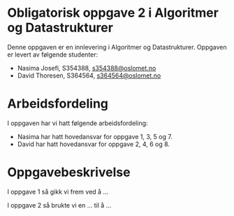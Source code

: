 # Obligatorisk oppgave 2 i Algoritmer og Datastrukturer

Denne oppgaven er en innlevering i Algoritmer og Datastrukturer. 
Oppgaven er levert av følgende studenter:
* Nasima Josefi, S354388, s354388@oslomet.no
* David Thoresen, S364564, s364564@oslomet.no

# Arbeidsfordeling

I oppgaven har vi hatt følgende arbeidsfordeling:
* Nasima har hatt hovedansvar for oppgave 1, 3, 5 og 7. 
* David har hatt hovedansvar for oppgave 2, 4, 6 og 8.

# Oppgavebeskrivelse

I oppgave 1 så gikk vi frem ved å ...

I oppgave 2 så brukte vi en ... til å ...
